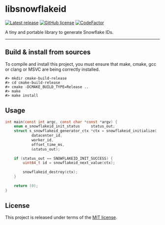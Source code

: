 # libsnowflakeid

[![Latest release](https://img.shields.io/badge/latest_release-1.1.0-orange.svg)](https://github.com/thibaultmeyer/libsnowflakeid/releases)
[![GitHub license](https://img.shields.io/badge/license-MIT-blue.svg)](https://github.com/thibaultmeyer/libsnowflakeid/blob/master/LICENSE)
[![CodeFactor](https://www.codefactor.io/repository/github/thibaultmeyer/libsnowflakeid/badge)](https://www.codefactor.io/repository/github/thibaultmeyer/libsnowflakeid)

A tiny and portable library to generate Snowflake IDs.
*****

## Build & install from sources
To compile and install this project, you must ensure that make, cmake, gcc or
clang or MSVC are being correctly installed.

    #> mkdir cmake-build-release
    #> cd cmake-build-release
    #> cmake -DCMAKE_BUILD_TYPE=Release ..
    #> make
    #> make install


## Usage
```c
int main(const int argc, const char *const *argv) {
    enum e_snowflakeid_init_status     status_out;
    struct s_snowflakeid_generator_ctx *ctx = snowflakeid_initialize(
            datacenter_id,
            worker_id,
            offset_time_ms,
            &status_out);
    
    if (status_out == SNOWFLAKEID_INIT_SUCCESS) {
        uint64_t id = snowflakeid_next_value(ctx);
        
        snowflakeid_destroy(ctx);
    }
    
    return (0);
}
```


## License
This project is released under terms of the [MIT license](https://github.com/thibaultmeyer/libsnowflakeid/blob/master/LICENSE).

